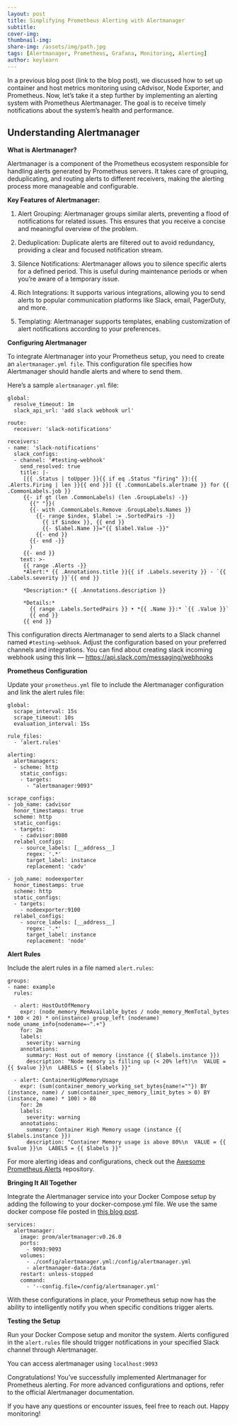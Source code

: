 ```yaml
---
layout: post
title: Simplifying Prometheus Alerting with Alertmanager
subtitle: 
cover-img: 
thumbnail-img: 
share-img: /assets/img/path.jpg
tags: [Alertmanager, Prometheus, Grafana, Monitoring, Alerting]
author: keylearn
---
```


In a previous blog post (link to the blog post), we discussed how to set up container and host metrics monitoring using cAdvisor, Node Exporter, and Prometheus. Now, let’s take it a step further by implementing an alerting system with Prometheus Alertmanager. The goal is to receive timely notifications about the system’s health and performance.

## Understanding Alertmanager

**What is Alertmanager?**

Alertmanager is a component of the Prometheus ecosystem responsible for handling alerts generated by Prometheus servers. It takes care of grouping, deduplicating, and routing alerts to different receivers, making the alerting process more manageable and configurable.

**Key Features of Alertmanager:**

1. Alert Grouping: Alertmanager groups similar alerts, preventing a flood of notifications for related issues. This ensures that you receive a concise and meaningful overview of the problem.

2. Deduplication: Duplicate alerts are filtered out to avoid redundancy, providing a clear and focused notification stream.

3. Silence Notifications: Alertmanager allows you to silence specific alerts for a defined period. This is useful during maintenance periods or when you’re aware of a temporary issue.

4. Rich Integrations: It supports various integrations, allowing you to send alerts to popular communication platforms like Slack, email, PagerDuty, and more.

5. Templating: Alertmanager supports templates, enabling customization of alert notifications according to your preferences.

**Configuring Alertmanager**

To integrate Alertmanager into your Prometheus setup, you need to create an `alertmanager.yml file`. This configuration file specifies how Alertmanager should handle alerts and where to send them.

Here’s a sample `alertmanager.yml` file:

~~~
global:
  resolve_timeout: 1m
  slack_api_url: 'add slack webhook url'

route:
  receiver: 'slack-notifications'

receivers:
- name: 'slack-notifications'
  slack_configs:
  - channel: '#testing-webhook'
    send_resolved: true
    title: |-
     [{{ .Status | toUpper }}{{ if eq .Status "firing" }}:{{ .Alerts.Firing | len }}{{ end }}] {{ .CommonLabels.alertname }} for {{ .CommonLabels.job }}
     {{- if gt (len .CommonLabels) (len .GroupLabels) -}}
       {{" "}}(
       {{- with .CommonLabels.Remove .GroupLabels.Names }}
         {{- range $index, $label := .SortedPairs -}}
           {{ if $index }}, {{ end }}
           {{- $label.Name }}="{{ $label.Value -}}"
         {{- end }}
       {{- end -}}
       )
     {{- end }}
    text: >-
     {{ range .Alerts -}}
     *Alert:* {{ .Annotations.title }}{{ if .Labels.severity }} - `{{ .Labels.severity }}`{{ end }}

     *Description:* {{ .Annotations.description }}

     *Details:*
       {{ range .Labels.SortedPairs }} • *{{ .Name }}:* `{{ .Value }}`
       {{ end }}
     {{ end }}
~~~
	 
This configuration directs Alertmanager to send alerts to a Slack channel named `#testing-webhook`. Adjust the configuration based on your preferred channels and integrations.
You can find about creating slack incoming webhook using this link — https://api.slack.com/messaging/webhooks

**Prometheus Configuration**

Update your `prometheus.yml` file to include the Alertmanager configuration and link the alert rules file:

~~~
global:
  scrape_interval: 15s
  scrape_timeout: 10s
  evaluation_interval: 15s
  
rule_files:
  - 'alert.rules'

alerting:
  alertmanagers:
  - scheme: http
    static_configs:
    - targets:
      - "alertmanager:9093"

scrape_configs:
- job_name: cadvisor
  honor_timestamps: true
  scheme: http
  static_configs:
  - targets:
    - cadvisor:8080
  relabel_configs:
    - source_labels: [__address__]
      regex: '.*'
      target_label: instance
      replacement: 'cadv'

- job_name: nodeexporter
  honor_timestamps: true
  scheme: http
  static_configs:
  - targets:
    - nodeexporter:9100
  relabel_configs:
    - source_labels: [__address__]
      regex: '.*'
      target_label: instance
      replacement: 'node'
~~~
	  
**Alert Rules**

Include the alert rules in a file named `alert.rules`:

~~~
groups:
- name: example
  rules:

  - alert: HostOutOfMemory
    expr: (node_memory_MemAvailable_bytes / node_memory_MemTotal_bytes * 100 < 20) * on(instance) group_left (nodename) node_uname_info{nodename=~".+"}
    for: 2m
    labels:
      severity: warning
    annotations:
      summary: Host out of memory (instance {{ $labels.instance }})
      description: "Node memory is filling up (< 20% left)\n  VALUE = {{ $value }}\n  LABELS = {{ $labels }}"
   
  - alert: ContainerHighMemoryUsage
    expr: (sum(container_memory_working_set_bytes{name!=""}) BY (instance, name) / sum(container_spec_memory_limit_bytes > 0) BY (instance, name) * 100) > 80
    for: 2m
    labels:
      severity: warning
    annotations:
      summary: Container High Memory usage (instance {{ $labels.instance }})
      description: "Container Memory usage is above 80%\n  VALUE = {{ $value }}\n  LABELS = {{ $labels }}"
~~~

For more alerting ideas and configurations, check out the [Awesome Prometheus Alerts](https://samber.github.io/awesome-prometheus-alerts/) repository.

**Bringing It All Together**

Integrate the Alertmanager service into your Docker Compose setup by adding the following to your docker-compose.yml file. We use the same docker compose file posted in [this blog post](https://blog.devops.dev/simplifying-container-and-host-metrics-monitoring-with-cadvisor-node-exporter-and-prometheus-d8f486b0060b).

~~~
services:
  alertmanager:
    image: prom/alertmanager:v0.26.0
    ports:
      - 9093:9093
    volumes:
      - ./config/alertmanager.yml:/config/alertmanager.yml
      - alertmanager-data:/data
    restart: unless-stopped
    command:
      - '--config.file=/config/alertmanager.yml'
~~~
	  
With these configurations in place, your Prometheus setup now has the ability to intelligently notify you when specific conditions trigger alerts.

**Testing the Setup**

Run your Docker Compose setup and monitor the system. Alerts configured in the `alert.rules` file should trigger notifications in your specified Slack channel through Alertmanager.

You can access alertmanager using `localhost:9093`

Congratulations! You’ve successfully implemented Alertmanager for Prometheus alerting. For more advanced configurations and options, refer to the official Alertmanager documentation.

If you have any questions or encounter issues, feel free to reach out. Happy monitoring!
